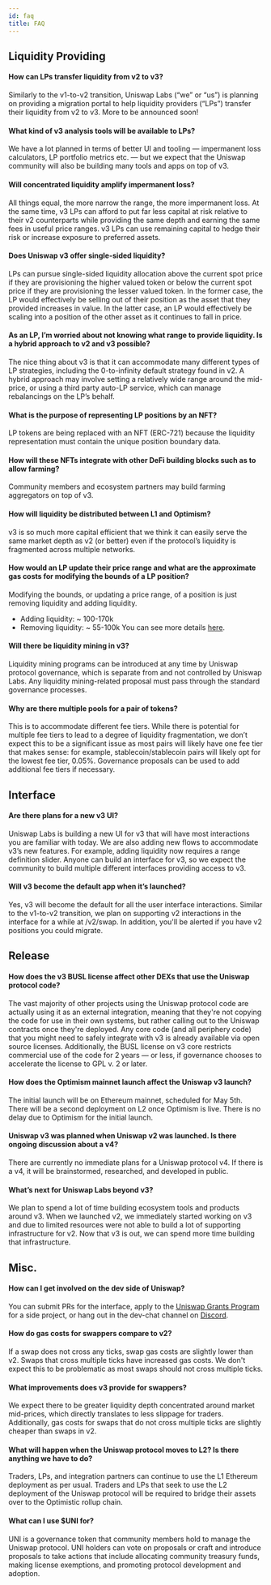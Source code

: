 ```yaml
---
id: faq
title: FAQ
---
```


## Liquidity Providing 

#### How can LPs transfer liquidity from v2 to v3?
Similarly to the v1-to-v2 transition, Uniswap Labs (“we” or “us”) is planning on providing a migration portal to help liquidity providers (“LPs”) transfer their liquidity from v2 to v3. More to be announced soon!

#### What kind of v3 analysis tools will be available to LPs?
We have a lot planned in terms of better UI and tooling — impermanent loss calculators, LP portfolio metrics etc. — but we expect that the Uniswap community will also be building many tools and apps on top of v3.

#### Will concentrated liquidity amplify impermanent loss?
All things equal, the more narrow the range, the more impermanent loss. At the same time, v3 LPs can afford to put far less capital at risk relative to their v2 counterparts while providing the same depth and earning the same fees in useful price ranges. v3 LPs can use remaining capital to hedge their risk or increase exposure to preferred assets.

#### Does Uniswap v3 offer single-sided liquidity?
LPs can pursue single-sided liquidity allocation above the current spot price if they are provisioning the higher valued token or below the current spot price if they are provisioning the lesser valued token. In the former case, the LP would effectively be selling out of their position as the asset that they provided increases in value. In the latter case, an LP would effectively be scaling into a position of the other asset as it continues to fall in price. 

#### As an LP, I’m worried about not knowing what range to provide liquidity. Is a hybrid approach to v2 and v3 possible?
The nice thing about v3 is that it can accommodate many different types of LP strategies, including the 0-to-infinity default strategy found in v2. A hybrid approach may involve setting a relatively wide range around the mid-price, or using a third party auto-LP service, which can manage rebalancings on the LP’s behalf. 

#### What is the purpose of representing LP positions by an NFT?
LP tokens are being replaced with an NFT (ERC-721) because the liquidity representation must contain the unique position boundary data. 

#### How will these NFTs integrate with other DeFi building blocks such as to allow farming?
Community members and ecosystem partners may build farming aggregators on top of v3.

#### How will liquidity be distributed between L1 and Optimism?
v3 is so much more capital efficient that we think it can easily serve the same market depth as v2 (or better) even if the protocol’s liquidity is fragmented across multiple networks. 

#### How would an LP update their price range and what are the approximate gas costs for modifying the bounds of a LP position?
Modifying the bounds, or updating a price range, of a position is just removing liquidity and adding liquidity. 
- Adding liquidity: ~ 100-170k
- Removing liquidity: ~ 55-100k
You can see more details [here](https://github.com/Uniswap/uniswap-v3-core/blob/main/test/__snapshots__/UniswapV3Pool.gas.spec.ts.snap).

#### Will there be liquidity mining in v3?
Liquidity mining programs can be introduced at any time by Uniswap protocol governance, which is separate from and not controlled by Uniswap Labs. Any liquidity mining-related proposal must pass through the standard governance processes. 
 
#### Why are there multiple pools for a pair of tokens?
This is to accommodate different fee tiers. While there is potential for multiple fee tiers to lead to a degree of liquidity fragmentation, we don’t expect this to be a significant issue as most pairs will likely have one fee tier that makes sense: for example, stablecoin/stablecoin pairs will likely opt for the lowest fee tier, 0.05%. Governance proposals can be used to add additional fee tiers if necessary. 

## Interface

#### Are there plans for a new v3 UI?
Uniswap Labs is building a new UI for v3 that will have most interactions you are familiar with today. We are also adding new flows to accommodate v3’s new features. For example, adding liquidity now requires a range definition slider. Anyone can build an interface for v3, so we expect the community to build multiple different interfaces providing access to v3.

#### Will v3 become the default app when it’s launched?
Yes, v3 will become the default for all the user interface interactions. Similar to the v1-to-v2 transition, we plan on supporting v2 interactions in the interface for a while at /v2/swap. In addition, you'll be alerted if you have v2 positions you could migrate.

## Release

#### How does the v3 BUSL license affect other DEXs that use the Uniswap protocol code?
The vast majority of other projects using the Uniswap protocol code are actually using it as an external integration, meaning that they're not copying the code for use in their own systems, but rather calling out to the Uniswap contracts once they're deployed. Any core code (and all periphery code) that you might need to safely integrate with v3 is already available via open source licenses. Additionally, the BUSL license on v3 core restricts commercial use of the code for 2 years — or less, if governance chooses to accelerate the license to GPL v. 2 or later. 

#### How does the Optimism mainnet launch affect the Uniswap v3 launch?
The initial launch will be on Ethereum mainnet, scheduled for May 5th. There will be a second deployment on L2 once Optimism is live. There is no delay due to Optimism for the initial launch.

#### Uniswap v3 was planned when Uniswap v2 was launched. Is there ongoing discussion about a v4?
There are currently no immediate plans for a Uniswap protocol v4. If there is a v4, it will be brainstormed, researched, and developed in public.

#### What’s next for Uniswap Labs beyond v3?
We plan to spend a lot of time building ecosystem tools and products around v3. When we launched v2, we immediately started working on v3 and due to limited resources were not able to build a lot of supporting infrastructure for v2. Now that v3 is out, we can spend more time building that infrastructure.

## Misc. 

#### How can I get involved on the dev side of Uniswap?
You can submit PRs for the interface, apply to the [Uniswap Grants Program](https://airtable.com/shrEXXxXB1humz7VS) for a side project, or hang out in the dev-chat channel on [Discord](https://discord.gg/UZvfWwwvwa).

#### How do gas costs for swappers compare to v2?
If a swap does not cross any ticks, swap gas costs are slightly lower than v2. Swaps that cross multiple ticks have increased gas costs. We don't expect this to be problematic as most swaps should not cross multiple ticks.

#### What improvements does v3 provide for swappers?
We expect there to be greater liquidity depth concentrated around market mid-prices, which directly translates to less slippage for traders. Additionally, gas costs for swaps that do not cross multiple ticks are slightly cheaper than swaps in v2. 

#### What will happen when the Uniswap protocol moves to L2? Is there anything we have to do?
Traders, LPs, and integration partners can continue to use the L1 Ethereum deployment as per usual. Traders and LPs that seek to use the L2 deployment of the Uniswap protocol will be required to bridge their assets over to the Optimistic rollup chain.

#### What can I use $UNI for?
UNI is a governance token that community members hold to manage the Uniswap protocol. UNI holders can vote on proposals or craft and introduce proposals to take actions that include allocating community treasury funds, making license exemptions, and promoting protocol development and adoption. 
